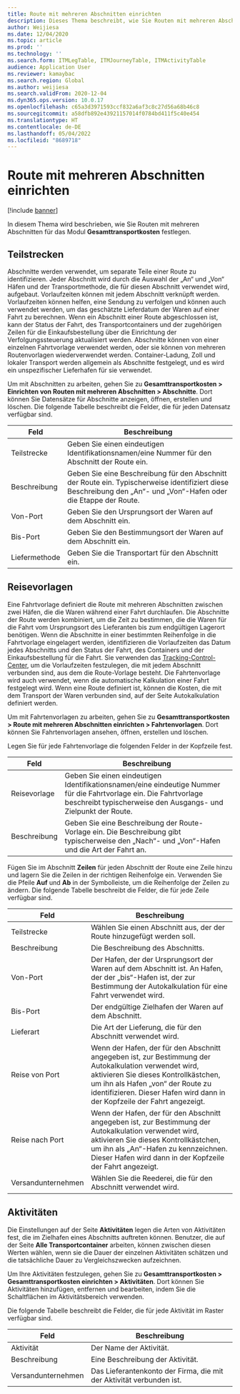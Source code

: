 ```yaml
---
title: Route mit mehreren Abschnitten einrichten
description: Dieses Thema beschreibt, wie Sie Routen mit mehreren Abschnitten für das Modul Gesamttransportkosten festlegen.
author: Weijiesa
ms.date: 12/04/2020
ms.topic: article
ms.prod: ''
ms.technology: ''
ms.search.form: ITMLegTable, ITMJourneyTable, ITMActivityTable
audience: Application User
ms.reviewer: kamaybac
ms.search.region: Global
ms.author: weijiesa
ms.search.validFrom: 2020-12-04
ms.dyn365.ops.version: 10.0.17
ms.openlocfilehash: c65a3d3971593ccf832a6af3c8c27d56a68b46c8
ms.sourcegitcommit: a58dfb892e43921157014f0784bd411f5c40e454
ms.translationtype: HT
ms.contentlocale: de-DE
ms.lasthandoff: 05/04/2022
ms.locfileid: "8689718"
---
```

# <a name="multi-leg-journey-setup"></a>Route mit mehreren Abschnitten einrichten

[!include [banner](../../includes/banner.md)]

In diesem Thema wird beschrieben, wie Sie Routen mit mehreren Abschnitten für das Modul **Gesamttransportkosten** festlegen.

## <a name="legs"></a>Teilstrecken

Abschnitte werden verwendet, um separate Teile einer Route zu identifizieren. Jeder Abschnitt wird durch die Auswahl der „An“ und „Von“ Häfen und der Transportmethode, die für diesen Abschnitt verwendet wird, aufgebaut. Vorlaufzeiten können mit jedem Abschnitt verknüpft werden. Vorlaufzeiten können helfen, eine Sendung zu verfolgen und können auch verwendet werden, um das geschätzte Lieferdatum der Waren auf einer Fahrt zu berechnen. Wenn ein Abschnitt einer Route abgeschlossen ist, kann der Status der Fahrt, des Transportcontainers und der zugehörigen Zeilen für die Einkaufsbestellung über die Einrichtung der Verfolgungssteuerung aktualisiert werden. Abschnitte können von einer einzelnen Fahrtvorlage verwendet werden, oder sie können von mehreren Routenvorlagen wiederverwendet werden. Container-Ladung, Zoll und lokaler Transport werden allgemein als Abschnitte festgelegt, und es wird ein unspezifischer Lieferhafen für sie verwendet.

Um mit Abschnitten zu arbeiten, gehen Sie zu **Gesamttransportkosten \> Einrichten von Routen mit mehreren Abschnitten \> Abschnitte**. Dort können Sie Datensätze für Abschnitte anzeigen, öffnen, erstellen und löschen. Die folgende Tabelle beschreibt die Felder, die für jeden Datensatz verfügbar sind.

| Feld | Beschreibung |
|---|---|
| Teilstrecke | Geben Sie einen eindeutigen Identifikationsnamen/eine Nummer für den Abschnitt der Route ein. |
| Beschreibung | Geben Sie eine Beschreibung für den Abschnitt der Route ein. Typischerweise identifiziert diese Beschreibung den „An“- und „Von“-Hafen oder die Etappe der Route. |
| Von-Port | Geben Sie den Ursprungsort der Waren auf dem Abschnitt ein. |
| Bis-Port | Geben Sie den Bestimmungsort der Waren auf dem Abschnitt ein. |
| Liefermethode | Geben Sie die Transportart für den Abschnitt ein. |

## <a name="journey-templates"></a>Reisevorlagen

Eine Fahrtvorlage definiert die Route mit mehreren Abschnitten zwischen zwei Häfen, die die Waren während einer Fahrt durchlaufen. Die Abschnitte der Route werden kombiniert, um die Zeit zu bestimmen, die die Waren für die Fahrt vom Ursprungsort des Lieferanten bis zum endgültigen Lagerort benötigen. Wenn die Abschnitte in einer bestimmten Reihenfolge in die Fahrtvorlage eingelagert werden, identifizieren die Vorlaufzeiten das Datum jedes Abschnitts und den Status der Fahrt, des Containers und der Einkaufsbestellung für die Fahrt. Sie verwenden das [Tracking-Control-Center](delivery-information-setup.md), um die Vorlaufzeiten festzulegen, die mit jedem Abschnitt verbunden sind, aus dem die Route-Vorlage besteht. Die Fahrtenvorlage wird auch verwendet, wenn die automatische Kalkulation einer Fahrt festgelegt wird. Wenn eine Route definiert ist, können die Kosten, die mit dem Transport der Waren verbunden sind, auf der Seite Autokalkulation definiert werden.

Um mit Fahrtenvorlagen zu arbeiten, gehen Sie zu **Gesamttransportkosten \> Route mit mehreren Abschnitten einrichten \> Fahrtenvorlagen**. Dort können Sie Fahrtenvorlagen ansehen, öffnen, erstellen und löschen.

Legen Sie für jede Fahrtenvorlage die folgenden Felder in der Kopfzeile fest.

| Feld | Beschreibung |
|---|---|
| Reisevorlage | Geben Sie einen eindeutigen Identifikationsnamen/eine eindeutige Nummer für die Fahrtvorlage ein. Die Fahrtvorlage beschreibt typischerweise den Ausgangs- und Zielpunkt der Route. |
| Beschreibung | Geben Sie eine Beschreibung der Route-Vorlage ein. Die Beschreibung gibt typischerweise den „Nach“- und „Von“-Hafen und die Art der Fahrt an. |

Fügen Sie im Abschnitt **Zeilen** für jeden Abschnitt der Route eine Zeile hinzu und lagern Sie die Zeilen in der richtigen Reihenfolge ein. Verwenden Sie die Pfeile **Auf** und **Ab** in der Symbolleiste, um die Reihenfolge der Zeilen zu ändern. Die folgende Tabelle beschreibt die Felder, die für jede Zeile verfügbar sind.

| Feld | Beschreibung |
|---|---|
| Teilstrecke | Wählen Sie einen Abschnitt aus, der der Route hinzugefügt werden soll. |
| Beschreibung | Die Beschreibung des Abschnitts. |
| Von-Port | Der Hafen, der der Ursprungsort der Waren auf dem Abschnitt ist. An Hafen, der der „bis“-Hafen ist, der zur Bestimmung der Autokalkulation für eine Fahrt verwendet wird. |
| Bis-Port | Der endgültige Zielhafen der Waren auf dem Abschnitt. |
| Lieferart | Die Art der Lieferung, die für den Abschnitt verwendet wird. |
| Reise von Port | Wenn der Hafen, der für den Abschnitt angegeben ist, zur Bestimmung der Autokalkulation verwendet wird, aktivieren Sie dieses Kontrollkästchen, um ihn als Hafen „von“ der Route zu identifizieren. Dieser Hafen wird dann in der Kopfzeile der Fahrt angezeigt. |
| Reise nach Port | Wenn der Hafen, der für den Abschnitt angegeben ist, zur Bestimmung der Autokalkulation verwendet wird, aktivieren Sie dieses Kontrollkästchen, um ihn als „An“-Hafen zu kennzeichnen. Dieser Hafen wird dann in der Kopfzeile der Fahrt angezeigt. |
| Versandunternehmen | Wählen Sie die Reederei, die für den Abschnitt verwendet wird. |

## <a name="activities"></a>Aktivitäten

Die Einstellungen auf der Seite **Aktivitäten** legen die Arten von Aktivitäten fest, die im Zielhafen eines Abschnitts auftreten können. Benutzer, die auf der Seite **Alle Transportcontainer** arbeiten, können zwischen diesen Werten wählen, wenn sie die Dauer der einzelnen Aktivitäten schätzen und die tatsächliche Dauer zu Vergleichszwecken aufzeichnen.

Um Ihre Aktivitäten festzulegen, gehen Sie zu **Gesamttransportkosten \> Gesamttransportkosten einrichten \> Aktivitäten**. Dort können Sie Aktivitäten hinzufügen, entfernen und bearbeiten, indem Sie die Schaltflächen im Aktivitätsbereich verwenden.

Die folgende Tabelle beschreibt die Felder, die für jede Aktivität im Raster verfügbar sind.

| Feld | Beschreibung |
|---|---|
| Aktivität | Der Name der Aktivität. |
| Beschreibung | Eine Beschreibung der Aktivität. |
| Versandunternehmen | Das Lieferantenkonto der Firma, die mit der Aktivität verbunden ist. |
